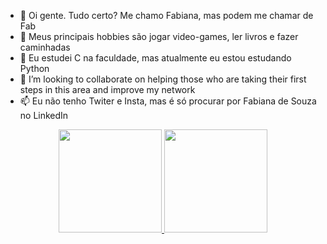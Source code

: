 - 👋 Oi gente. Tudo certo? Me chamo Fabiana, mas podem me chamar de Fab
- 👀 Meus principais hobbies são jogar video-games, ler livros e fazer caminhadas
- 🌱 Eu estudei C na faculdade, mas atualmente eu estou estudando Python
- 💞️ I’m looking to collaborate on helping those who are taking their first steps in this area and improve my network
- 📫 Eu não tenho Twiter e Insta, mas é só procurar por Fabiana de Souza no LinkedIn 

<div align="center">
  <a href="https://github.com/fab-souza">
  <img height="165em" src="https://github-readme-stats.vercel.app/api?username=fab-souza&show_icons=true&theme=midnight-purple&include_all_commits=true&count_private=true"/>
  <img height="165em" src="https://github-readme-stats.vercel.app/api/top-langs/?username=fab-souza&layout=compact&langs_count=7&theme=midnight-purple"/>
</div>
